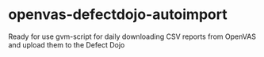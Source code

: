 # openvas-defectdojo-autoimport
Ready for use gvm-script for daily downloading CSV reports from OpenVAS and upload them to the Defect Dojo
